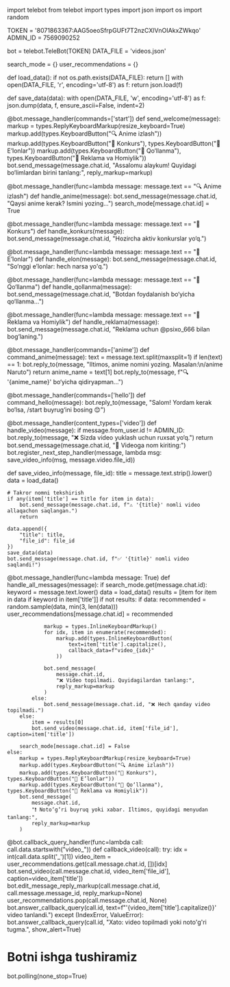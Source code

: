 import telebot
from telebot import types
import json
import os
import random

TOKEN = '8071863367:AAG5oeoSfrpGUFt7T2nzCXlVnOIAkxZWkqo'
ADMIN_ID = 7569090252

bot = telebot.TeleBot(TOKEN)
DATA_FILE = 'videos.json'

search_mode = {}
user_recommendations = {}

def load_data():
    if not os.path.exists(DATA_FILE):
        return []
    with open(DATA_FILE, 'r', encoding='utf-8') as f:
        return json.load(f)

def save_data(data):
    with open(DATA_FILE, 'w', encoding='utf-8') as f:
        json.dump(data, f, ensure_ascii=False, indent=2)

@bot.message_handler(commands=['start'])
def send_welcome(message):
    markup = types.ReplyKeyboardMarkup(resize_keyboard=True)
    markup.add(types.KeyboardButton("🔍 Anime izlash"))
    markup.add(types.KeyboardButton("🎁 Konkurs"), types.KeyboardButton("📢 E’lonlar"))
    markup.add(types.KeyboardButton("📗 Qo‘llanma"), types.KeyboardButton("💼 Reklama va Homiylik"))
    bot.send_message(message.chat.id,
                     "Assalomu alaykum! Quyidagi bo‘limlardan birini tanlang:",
                     reply_markup=markup)

@bot.message_handler(func=lambda message: message.text == "🔍 Anime izlash")
def handle_anime(message):
    bot.send_message(message.chat.id, "Qaysi anime kerak? Ismini yozing...")
    search_mode[message.chat.id] = True

@bot.message_handler(func=lambda message: message.text == "🎁 Konkurs")
def handle_konkurs(message):
    bot.send_message(message.chat.id, "Hozircha aktiv konkurslar yo‘q.")

@bot.message_handler(func=lambda message: message.text == "📢 E’lonlar")
def handle_elon(message):
    bot.send_message(message.chat.id, "So‘nggi e’lonlar: hech narsa yo'q.")

@bot.message_handler(func=lambda message: message.text == "📗 Qo‘llanma")
def handle_qollanma(message):
    bot.send_message(message.chat.id, "Botdan foydalanish bo‘yicha qo‘llanma...")

@bot.message_handler(func=lambda message: message.text == "💼 Reklama va Homiylik")
def handle_reklama(message):
    bot.send_message(message.chat.id, "Reklama uchun @psixo_666 bilan bog‘laning.")

@bot.message_handler(commands=['anime'])
def command_anime(message):
    text = message.text.split(maxsplit=1)
    if len(text) == 1:
        bot.reply_to(message, "Iltimos, anime nomini yozing. Masalan:\n/anime Naruto")
        return
    anime_name = text[1]
    bot.reply_to(message, f"🔍 '{anime_name}' bo‘yicha qidiryapman...")

@bot.message_handler(commands=['hello'])
def command_hello(message):
    bot.reply_to(message, "Salom! Yordam kerak bo‘lsa, /start buyrug‘ini bosing 😊")

@bot.message_handler(content_types=['video'])
def handle_video(message):
    if message.from_user.id != ADMIN_ID:
        bot.reply_to(message, "❌ Sizda video yuklash uchun ruxsat yo‘q.")
        return
    bot.send_message(message.chat.id, "📌 Videoga nom kiriting:")
    bot.register_next_step_handler(message, lambda msg: save_video_info(msg, message.video.file_id))

def save_video_info(message, file_id):
    title = message.text.strip().lower()
    data = load_data()

    # Takror nomni tekshirish
    if any(item['title'] == title for item in data):
        bot.send_message(message.chat.id, f"⚠️ '{title}' nomli video allaqachon saqlangan.")
        return

    data.append({
        "title": title,
        "file_id": file_id
    })
    save_data(data)
    bot.send_message(message.chat.id, f"✅ '{title}' nomli video saqlandi!")

@bot.message_handler(func=lambda message: True)
def handle_all_messages(message):
    if search_mode.get(message.chat.id):
        keyword = message.text.lower()
        data = load_data()
        results = [item for item in data if keyword in item['title']]
        if not results:
            if data:
                recommended = random.sample(data, min(3, len(data)))
                user_recommendations[message.chat.id] = recommended

                markup = types.InlineKeyboardMarkup()
                for idx, item in enumerate(recommended):
                    markup.add(types.InlineKeyboardButton(
                        text=item['title'].capitalize(),
                        callback_data=f"video_{idx}"
                    ))

                bot.send_message(
                    message.chat.id,
                    "❌ Video topilmadi. Quyidagilardan tanlang:",
                    reply_markup=markup
                )
            else:
                bot.send_message(message.chat.id, "❌ Hech qanday video topilmadi.")
        else:
            item = results[0]
            bot.send_video(message.chat.id, item['file_id'], caption=item['title'])

        search_mode[message.chat.id] = False
    else:
        markup = types.ReplyKeyboardMarkup(resize_keyboard=True)
        markup.add(types.KeyboardButton("🔍 Anime izlash"))
        markup.add(types.KeyboardButton("🎁 Konkurs"), types.KeyboardButton("📢 E’lonlar"))
        markup.add(types.KeyboardButton("📗 Qo‘llanma"), types.KeyboardButton("💼 Reklama va Homiylik"))
        bot.send_message(
            message.chat.id,
            "❗ Noto‘g‘ri buyruq yoki xabar. Iltimos, quyidagi menyudan tanlang:",
            reply_markup=markup
        )

@bot.callback_query_handler(func=lambda call: call.data.startswith("video_"))
def callback_video(call):
    try:
        idx = int(call.data.split('_')[1])
        video_item = user_recommendations.get(call.message.chat.id, [])[idx]
        bot.send_video(call.message.chat.id, video_item['file_id'], caption=video_item['title'])
        bot.edit_message_reply_markup(call.message.chat.id, call.message.message_id, reply_markup=None)
        user_recommendations.pop(call.message.chat.id, None)
        bot.answer_callback_query(call.id, text=f"'{video_item['title'].capitalize()}' video tanlandi.")
    except (IndexError, ValueError):
        bot.answer_callback_query(call.id, "Xato: video topilmadi yoki noto'g'ri tugma.", show_alert=True)

# Botni ishga tushiramiz
bot.polling(none_stop=True)
